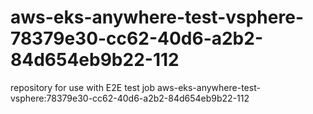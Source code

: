 # aws-eks-anywhere-test-vsphere-78379e30-cc62-40d6-a2b2-84d654eb9b22-112
repository for use with E2E test job aws-eks-anywhere-test-vsphere:78379e30-cc62-40d6-a2b2-84d654eb9b22-112
